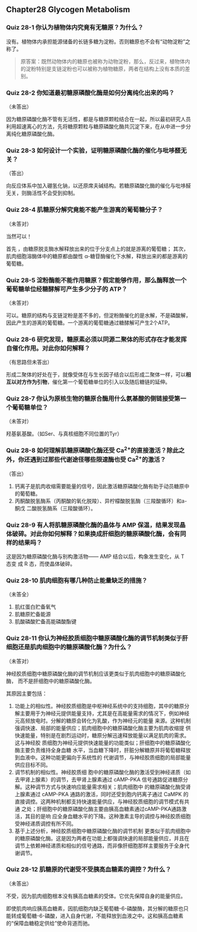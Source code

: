 ## Chapter28 Glycogen Metabolism

### Quiz 28-1 你认为植物体内究竟有无糖原？为什么？

没有。植物体内承担能源储备的长链多糖为淀粉。否则糖原也不会有“动物淀粉”之称了。

> 原答案：既然动物体内的糖原也被称为动物淀粉，那么，反过来，植物体内的淀粉特别是支链淀粉也可以被称为植物糖原，两者在结构上没有本质的差别。 



### Quiz 28-2 你知道最初糖原磷酸化酶是如何分离纯化出来的吗？

（未答出）

因为糖原磷酸化酶不管有无活性，都是与糖原颗粒结合在一起，所以最初研究人员利用超速离心的方法，先将糖原颗粒与糖原磷酸化酶共沉淀下来，在从中进一步分离纯化糖原磷酸化酶。 



### Quiz 28-3 如何设计一个实验，证明糖原磷酸化酶的催化与吡哆醛无关？

（答出）

向反应体系中加入硼氢化钠，以还原席夫碱结构。若糖原磷酸化酶的催化与吡哆醛无关，则酶活性不会受到抑制。



### Quiz 28-4 肌糖原分解究竟能不能产生游离的葡萄糖分子？

（未答对）

当然可以！

首先 ，由糖原脱支酶水解释放出来的位于分支点上的就是游离的葡萄糖； 其次，肌肉细胞溶酶体中的糖原都由酸性 α-糖苷酶催化下水解，释放出来的都是游离的葡萄糖。



### Quiz 28-5 淀粉酶能不能作用糖原？假定能够作用，那么酶释放一个葡萄糖单位经糖酵解可产生多少分子的 ATP？

（未答对）

可以。糖原的结构与支链淀粉是差不多的，但淀粉酶催化的是水解，不是磷酸解， 因此产生的游离的葡萄糖。一个游离的葡萄糖通过糖酵解可产生2个ATP。



### Quiz 28-6 研究发现，糖原素必须以同源二聚体的形式存在才能发挥自催化作用。对此你如何解释？

（有思路但未答出）

形成二聚体的好处在于，就像受体在与生长因子结合以后形成二聚体一样，可以**相互以对方作为引物**，催化第一个葡萄糖单位的引入以及随后糖链的延伸。 



### Quiz 28-7 你认为原核生物的糖原合酶用什么氨基酸的侧链接受第一个葡萄糖单位？

（未答对）

羟基氨基酸。（如Ser、与真核细胞不同位置的Tyr）



### Quiz 28-8 如何理解肌糖原磷酸化酶还受 Ca<sup>2+</sup>的直接激活？除此之外，你还遇到过那些代谢途径哪些限速酶也受  Ca<sup>2+</sup>的激活？

（答出）

1. 钙离子是肌肉收缩需要能量的信号，因此激活糖原磷酸化酶有助于动员糖原中的葡萄糖。
2. 丙酮酸脱氢酶系（丙酮酸的氧化脱羧）、异柠檬酸脱氢酶（三羧酸循环）和a-酮戊 二酸脱氢酶系（三羧酸循环）。



### Quiz 28-9 有人将肌糖原磷酸化酶的晶体与 AMP 保温，结果发现晶体破碎。对此你如何解释？如果换成肝细胞的糖原磷酸化酶，会有同样的结果吗？

这是因为糖原磷酸化酶与别构激活物—— AMP 结合以后，构象发生变化，从 T 态变 成 R 态，而使晶体破碎。 



### Quiz 28-10 肌肉细胞有哪几种防止能量缺乏的措施？

（未答全）

1. 肌红蛋白贮备氧气
2. 肌糖原贮备能源
3. 肌酸磷酸贮备高能磷酸酯键



### Quiz 28-11 你认为神经胶质细胞中糖原磷酸化酶的调节机制类似于肝细胞还是肌肉细胞中的糖原磷酸化酶？为什么？

（未答对）

神经胶质细胞中糖原磷酸化酶的调节机制应该更类似于肌肉细胞中的糖原磷酸化酶， 而不是肝细胞中的糖原磷酸化酶。

其原因主要包括：

1. 功能上的相似性。神经胶质细胞是中枢神经系统中的支持细胞，其中的糖原分解主要用于为神经元提供能量支持，尤其是在高能量需求的情况下，例如神经元高频放电时。分解的糖原会转化为乳酸，作为神经元的能量 来源。这种机制强调快速、局部的能量供应；肌肉细胞中的糖原磷酸化酶主要为肌肉收缩提 供快速能量，特别是在剧烈运动时，糖原分解迅速释放能量以满足肌肉的需求。这与神经胶 质细胞为神经元提供快速能量的功能类似；肝细胞中的糖原磷酸化酶主要负责维持全身血糖 水平，当血糖下降时，肝脏分解糖原并将葡萄糖释放到血液中。这种功能更偏向于系统性的 代谢调节，与神经胶质细胞的局部能量供应目标不同。
2. 调节机制的相似性。神经胶质细 胞中的糖原磷酸化酶的激活受到神经递质（如去甲肾上腺素）的调节，去甲肾上腺素通过 cAMP-PKA 信号通路促进糖原分解。这种调节方式与快速响应能量需求相关；肌肉细胞中 的糖原磷酸化酶受肾上腺素通过 cAMP-PKA 通路的激活，同时还受到胞内钙离子通过 CaMPK 的直接调控。这两种机制都支持快速能量供应，与神经胶质细胞的调节模式有共通 之处；肝细胞中的糖原磷酸化酶主要由胰高血糖素通过cAMP-PKA通路激活，其目的是响 应全身血糖水平的下降。这种激素主导的调控与神经胶质细胞受神经递质调控有所不同。
3. 基于上述分析，神经胶质细胞中糖原磷酸化酶的调节机制 更类似于肌肉细胞中的糖原磷酸化酶。这是因为两者在功能上都强调快速的局部能量供应，并且在调节上依赖神经递质和相似的信号通路，而非像肝细胞那样主要服务于全身代谢调节。



### Quiz 28-12 肌糖原的代谢受不受胰高血糖素的调控？为什么？

（未答出）

不受，因为肌肉细胞根本没有胰高血糖素的受体。它优先保障自身的能量供应。

即使肌肉响应胰高血糖素，因肌细胞内缺乏葡萄糖-6-磷酸酶，其分解的糖原也只能转成葡萄糖-6-磷酸，进入自身代谢，不能释放到血液之中。这和胰高血糖素的“保障血糖稳定供给”使命背道而驰。
